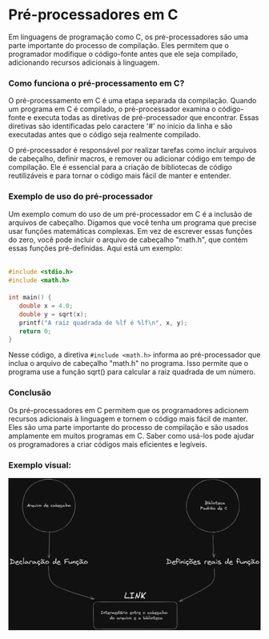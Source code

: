 # Pré-processadores em C

Em linguagens de programação como C, os pré-processadores são uma parte importante do processo de compilação. Eles permitem que o programador modifique o código-fonte antes que ele seja compilado, adicionando recursos adicionais à linguagem.

### Como funciona o pré-processamento em C?

O pré-processamento em C é uma etapa separada da compilação. Quando um programa em C é compilado, o pré-processador examina o código-fonte e executa todas as diretivas de pré-processador que encontrar. Essas diretivas são identificadas pelo caractere '#' no início da linha e são executadas antes que o código seja realmente compilado.

O pré-processador é responsável por realizar tarefas como incluir arquivos de cabeçalho, definir macros, e remover ou adicionar código em tempo de compilação. Ele é essencial para a criação de bibliotecas de código reutilizáveis e para tornar o código mais fácil de manter e entender.

### Exemplo de uso do pré-processador

Um exemplo comum do uso de um pré-processador em C é a inclusão de arquivos de cabeçalho. Digamos que você tenha um programa que precise usar funções matemáticas complexas. Em vez de escrever essas funções do zero, você pode incluir o arquivo de cabeçalho "math.h", que contém essas funções pré-definidas. Aqui está um exemplo:

```c

#include <stdio.h>
#include <math.h>

int main() {
   double x = 4.0;
   double y = sqrt(x);
   printf("A raiz quadrada de %lf é %lf\n", x, y);
   return 0;
}

```

Nesse código, a diretiva `#include <math.h>` informa ao pré-processador que inclua o arquivo de cabeçalho "math.h" no programa. Isso permite que o programa use a função sqrt() para calcular a raiz quadrada de um número.

### Conclusão

Os pré-processadores em C permitem que os programadores adicionem recursos adicionais à linguagem e tornem o código mais fácil de manter. Eles são uma parte importante do processo de compilação e são usados ​​amplamente em muitos programas em C. Saber como usá-los pode ajudar os programadores a criar códigos mais eficientes e legíveis.


### Exemplo visual:

![Exemplo visual linked_list](./img/pre_processadores.png)
